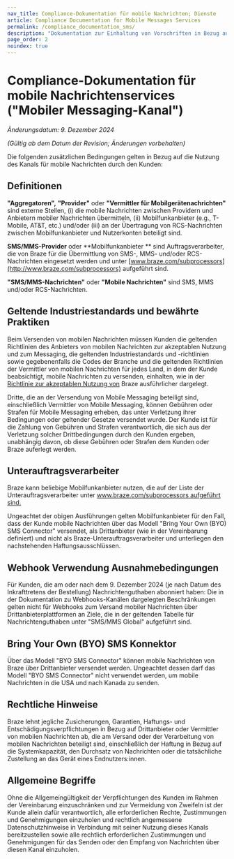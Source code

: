 ```yaml
---
nav_title: Compliance-Dokumentation für mobile Nachrichten; Dienste
article: Compliance Documentation for Mobile Messages Services
permalink: /compliance_documentation_sms/
description: "Dokumentation zur Einhaltung von Vorschriften in Bezug auf mobile Nachrichten-Kanäle."
page_order: 2
noindex: true
---
```


# Compliance-Dokumentation für mobile Nachrichtenservices ("Mobiler Messaging-Kanal")

_Änderungsdatum: 9\. Dezember 2024_

_(Gültig ab dem Datum der Revision; Änderungen vorbehalten)_

Die folgenden zusätzlichen Bedingungen gelten in Bezug auf die Nutzung des Kanals für mobile Nachrichten durch den Kunden:

## Definitionen

**"Aggregatoren",** **"Provider"** oder **"Vermittler für Mobilgerätenachrichten"** sind externe Stellen, (i) die mobile Nachrichten zwischen Providern und Anbietern mobiler Nachrichten übermitteln, (ii) Mobilfunkanbieter (e.g., T-Mobile, AT&T, etc.) und/oder (iii) an der Übertragung von RCS-Nachrichten zwischen Mobilfunkanbieter und Nutzerkonten beteiligt sind.

**SMS/MMS-Provider** oder **Mobilfunkanbieter ** sind Auftragsverarbeiter, die von Braze für die Übermittlung von SMS-, MMS- und/oder RCS-Nachrichten eingesetzt werden und unter [www.braze.com/subprocessors](http://www.braze.com/subprocessors) aufgeführt sind.

**"SMS/MMS-Nachrichten"** oder **"Mobile Nachrichten"** sind SMS, MMS und/oder RCS-Nachrichten.

## Geltende Industriestandards und bewährte Praktiken

Beim Versenden von mobilen Nachrichten müssen Kunden die geltenden Richtlinien des Anbieters von mobilen Nachrichten zur akzeptablen Nutzung und zum Messaging, die geltenden Industriestandards und -richtlinien sowie gegebenenfalls die Codes der Branche und die geltenden Richtlinien der Vermittler von mobilen Nachrichten für jedes Land, in dem der Kunde beabsichtigt, mobile Nachrichten zu versenden, einhalten, wie in der [Richtlinie zur akzeptablen Nutzung von](https://www.braze.com/company/legal/aup/) Braze ausführlicher dargelegt.

Dritte, die an der Versendung von Mobile Messaging beteiligt sind, einschließlich Vermittler von Mobile Messaging, können Gebühren oder Strafen für Mobile Messaging erheben, das unter Verletzung ihrer Bedingungen oder geltender Gesetze versendet wurde. Der Kunde ist für die Zahlung von Gebühren und Strafen verantwortlich, die sich aus der Verletzung solcher Drittbedingungen durch den Kunden ergeben, unabhängig davon, ob diese Gebühren oder Strafen dem Kunden oder Braze auferlegt werden.

## Unterauftragsverarbeiter

Braze kann beliebige Mobilfunkanbieter nutzen, die auf der Liste der Unterauftragsverarbeiter unter [www.braze.com/subprocessors aufgeführt sind.](https://www.braze.com/subprocessors/)

Ungeachtet der obigen Ausführungen gelten Mobilfunkanbieter für den Fall, dass der Kunde mobile Nachrichten über das Modell "Bring Your Own (BYO) SMS Connector" versendet, als Drittanbieter (wie in der Vereinbarung definiert) und nicht als Braze-Unterauftragsverarbeiter und unterliegen den nachstehenden Haftungsausschlüssen.

## Webhook Verwendung Ausnahmebedingungen

Für Kunden, die am oder nach dem 9\. Dezember 2024 (je nach Datum des Inkrafttretens der Bestellung) Nachrichtenguthaben abonniert haben: Die in der Dokumentation zu Webhooks-Kanälen dargelegten Beschränkungen gelten nicht für Webhooks zum Versand mobiler Nachrichten über Drittanbieterplattformen an Ziele, die in der geltenden Tabelle für Nachrichtenguthaben unter "SMS/MMS Global" aufgeführt sind.

## Bring Your Own (BYO) SMS Konnektor

Über das Modell "BYO SMS Connector" können mobile Nachrichten von Braze über Drittanbieter versendet werden. Ungeachtet dessen darf das Modell "BYO SMS Connector" nicht verwendet werden, um mobile Nachrichten in die USA und nach Kanada zu senden. 

## Rechtliche Hinweise

Braze lehnt jegliche Zusicherungen, Garantien, Haftungs- und Entschädigungsverpflichtungen in Bezug auf Drittanbieter oder Vermittler von mobilen Nachrichten ab, die am Versand oder der Verarbeitung von mobilen Nachrichten beteiligt sind, einschließlich der Haftung in Bezug auf die Systemkapazität, den Durchsatz von Nachrichten oder die tatsächliche Zustellung an das Gerät eines Endnutzers:innen.

## Allgemeine Begriffe

Ohne die Allgemeingültigkeit der Verpflichtungen des Kunden im Rahmen der Vereinbarung einzuschränken und zur Vermeidung von Zweifeln ist der Kunde allein dafür verantwortlich, alle erforderlichen Rechte, Zustimmungen und Genehmigungen einzuholen und rechtlich angemessene Datenschutzhinweise in Verbindung mit seiner Nutzung dieses Kanals bereitzustellen sowie alle rechtlich erforderlichen Zustimmungen und Genehmigungen für das Senden oder den Empfang von Nachrichten über diesen Kanal einzuholen.
